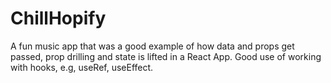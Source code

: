 # ChillHopify
A fun music app that was a good example of how data and props get passed, prop drilling and state is lifted in a React App. Good use of working with hooks, e.g, useRef, useEffect.  
